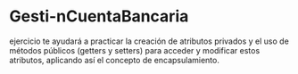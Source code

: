 # Gesti-nCuentaBancaria
ejercicio te ayudará a practicar la creación de atributos privados y el uso de métodos públicos (getters y setters) para acceder y modificar estos atributos, aplicando así el concepto de encapsulamiento.
